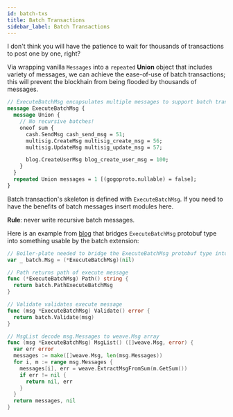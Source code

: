 ```yaml
---
id: batch-txs
title: Batch Transactions
sidebar_label: Batch Transactions
---
```


I don't think you will have the patience to wait for thousands of transactions to post one by one, right?

Via wrapping vanilla `Messages` into a `repeated` **Union** object that includes variety of messages, we can achieve the ease-of-use of batch transactions; this will prevent the blockhain from being flooded by thousands of messages.

```protobuf
// ExecuteBatchMsg encapsulates multiple messages to support batch transaction
message ExecuteBatchMsg {
  message Union {
    // No recursive batches!
    oneof sum {
      cash.SendMsg cash_send_msg = 51;
      multisig.CreateMsg multisig_create_msg = 56;
      multisig.UpdateMsg multisig_update_msg = 57;

      blog.CreateUserMsg blog_create_user_msg = 100;
    }
  }
  repeated Union messages = 1 [(gogoproto.nullable) = false];
}
```

Batch transaction's skeleton is defined with `ExecuteBatchMsg`. If you need to have the benefits of batch messages insert modules here.

**Rule**: never write recursive batch messages.

Here is an example from [blog](https://github.com/iov-one/blog-tutorial/blob/master/cmd/blog/app/msg.go) that bridges `ExecuteBatchMsg` protobuf type into something usable by the batch extension:

```go
// Boiler-plate needed to bridge the ExecuteBatchMsg protobuf type into something usable by the batch extension
var _ batch.Msg = (*ExecuteBatchMsg)(nil)

// Path returns path of execute message
func (*ExecuteBatchMsg) Path() string {
  return batch.PathExecuteBatchMsg
}

// Validate validates execute message
func (msg *ExecuteBatchMsg) Validate() error {
  return batch.Validate(msg)
}

// MsgList decode msg.Messages to weave.Msg array
func (msg *ExecuteBatchMsg) MsgList() ([]weave.Msg, error) {
  var err error
  messages := make([]weave.Msg, len(msg.Messages))
  for i, m := range msg.Messages {
    messages[i], err = weave.ExtractMsgFromSum(m.GetSum())
    if err != nil {
      return nil, err
    }
  }
  return messages, nil
}
```
